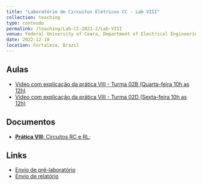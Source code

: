 ```yaml
---
title: "Laboratório de Circuitos Elétricos CC - Lab VIII"
collection: teaching
type: conteudo
permalink: /teaching/Lab-CI-2021-2/Lab-VIII
venue: Federal University of Ceara, Department of Electrical Engineering
date: 2022-12-10
location: Fortaleza, Brazil
---
```


## Aulas
- [Video com explicação da prática VIII - Turma 02B (Quarta-feira 10h as 12h)]()
- [Video com explicação da prática VIII - Turma 02D (Sexta-feira 10h as 12h)]()

## Documentos
- [**Prática VIII**: Circuitos RC e RL](https://docs.google.com/document/d/1VvZ9Qa7F1X7_LskkLJhgxvjbZspn_48T/edit?usp=drivesdk&ouid=115037078425068686312&rtpof=true&sd=true);

## Links
- [Envio de pré-laboratório](https://forms.gle/uEMriY4sgZREYfko9)
- [Envio de relatório](https://forms.gle/fotjp8mnjCy2NadN6)
